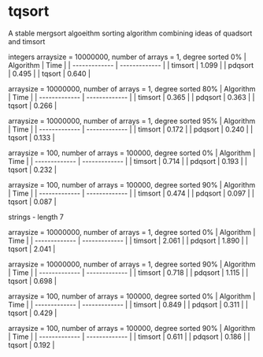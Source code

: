 # tqsort
A stable mergsort algoeithm
sorting algorithm combining ideas of quadsort and timsort

integers
arraysize = 10000000, number of arrays = 1, degree sorted 0%
| Algorithm  | Time |
| ------------- | ------------- |
| timsort  | 1.099 |
| pdqsort  | 0.495  |
| tqsort  | 0.640  |

arraysize = 10000000, number of arrays = 1, degree sorted 80%
| Algorithm  | Time |
| ------------- | ------------- |
| timsort  | 0.365  |
| pdqsort  | 0.363 |
| tqsort  | 0.266 |


arraysize = 10000000, number of arrays = 1, degree sorted 95%
| Algorithm  | Time |
| ------------- | ------------- |
| timsort  | 0.172  |
| pdqsort  | 0.240 |
| tqsort  | 0.133 |


arraysize = 100, number of arrays = 100000, degree sorted 0%
| Algorithm  | Time |
| ------------- | ------------- |
| timsort  | 0.714  |
| pdqsort  | 0.193 |
| tqsort  | 0.232 |


arraysize = 100, number of arrays = 100000, degree sorted 90% 
| Algorithm  | Time |
| ------------- | ------------- |
| timsort  |  0.474  |
| pdqsort  | 0.097 |
| tqsort  | 0.087 |


strings - length 7

arraysize = 10000000, number of arrays = 1, degree sorted 0%
| Algorithm  | Time |
| ------------- | ------------- |
| timsort  |  2.061 |
| pdqsort  | 1.890 |
| tqsort  | 2.041 |


arraysize = 10000000, number of arrays = 1, degree sorted 90%
| Algorithm  | Time |
| ------------- | ------------- |
| timsort  |  0.718 |
| pdqsort  | 1.115 |
| tqsort  | 0.698 |


arraysize = 100, number of arrays = 100000, degree sorted 0%
| Algorithm  | Time |
| ------------- | ------------- |
| timsort  |  0.849 |
| pdqsort  | 0.311 |
| tqsort  | 0.429 |


arraysize = 100, number of arrays = 100000, degree sorted 90%
| Algorithm  | Time |
| ------------- | ------------- |
| timsort  |  0.611 |
| pdqsort  | 0.186 |
| tqsort  | 0.192 |
